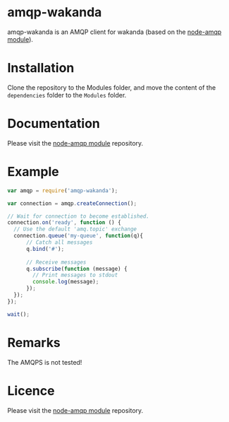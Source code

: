 amqp-wakanda
============

amqp-wakanda is an AMQP client for wakanda (based on the [node-amqp module]).

Installation
============

Clone the repository to the Modules folder, and move the content of the `dependencies` folder to the `Modules` folder.

Documentation
============

Please visit the [node-amqp module] repository.

Example
============

```javascript
var amqp = require('amqp-wakanda');

var connection = amqp.createConnection();

// Wait for connection to become established.
connection.on('ready', function () {
  // Use the default 'amq.topic' exchange
  connection.queue('my-queue', function(q){
      // Catch all messages
      q.bind('#');
    
      // Receive messages
      q.subscribe(function (message) {
        // Print messages to stdout
        console.log(message);
      });
  });
});

wait();
```

Remarks
============

The AMQPS is not tested!

Licence
============

Please visit the [node-amqp module] repository.

[node-amqp module]:https://github.com/postwait/node-amqp
